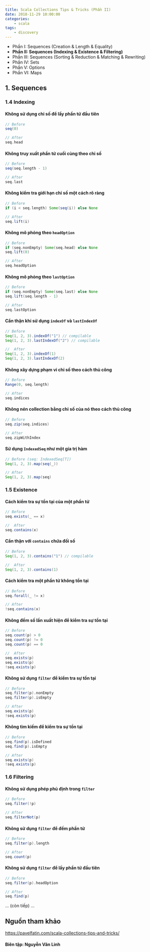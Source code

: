 ```yaml
---
title: Scala Collections Tips & Tricks (Phần II)
date: 2018-11-29 10:00:00
categories: 
    - scala 
tags: 
    - discovery
---
```

- Phần I: Sequences (Creation & Length & Equality)
- __Phần II: Sequences (Indexing & Existence & Filtering)__
- Phần III: Sequences (Sorting & Reduction & Matching & Rewriting)
- Phần IV: Sets
- Phần V: Options
- Phần VI: Maps

## 1. Sequences
### 1.4 Indexing
#### Không sử dụng chỉ số để lấy phần tử đầu tiên
```scala
// Before
seq(0)

// After
seq.head
```
<!-- more -->

#### Không truy xuất phần tử cuối cùng theo chỉ số
```scala
// Before
seq(seq.length - 1)

// After
seq.last
```
#### Không kiểm tra giới hạn chỉ số một cách rõ ràng
```scala
// Before
if (i < seq.length) Some(seq(i)) else None

// After
seq.lift(i)
```
#### Không mô phỏng theo `headOption`
```scala
// Before
if (seq.nonEmpty) Some(seq.head) else None
seq.lift(0)

// After
seq.headOption
```
#### Không mô phỏng theo `lastOption`
```scala
// Before
if (seq.nonEmpty) Some(seq.last) else None
seq.lift(seq.length - 1)

// After
seq.lastOption
```
#### Cẩn thận khi sử dụng `indexOf` và `lastIndexOf`
```scala
// Before
Seq(1, 2, 3).indexOf("1") // compilable
Seq(1, 2, 3).lastIndexOf("2") // compilable

//  After
Seq(1, 2, 3).indexOf(1)
Seq(1, 2, 3).lastIndexOf(2)
```
#### Không xây dựng phạm vi chỉ số theo cách thủ công
```scala
// Before
Range(0, seq.length)

// After
seq.indices
```
#### Không nén collection bằng chỉ số của nó theo cách thủ công
```scala
// Before
seq.zip(seq.indices)

// After
seq.zipWithIndex
```
#### Sử dụng `IndexedSeq` như một gía trị hàm
```scala
// Before (seq: IndexedSeq[T])
Seq(1, 2, 3).map(seq(_))

// After
Seq(1, 2, 3).map(seq)
```
### 1.5 Existence

#### Cách kiểm tra sự tồn tại của một phần tử
```scala
// Before
seq.exists(_ == x)

//  After
seq.contains(x)
```
#### Cẩn thận với `contains` chứa đối số
```scala
// Before
Seq(1, 2, 3).contains("1") // compilable

//  After
Seq(1, 2, 3).contains(1)
```
#### Cách kiểm tra một phần tử  không tồn tại
```scala
// Before
seq.forall(_ != x)

// After
!seq.contains(x)
```
#### Không đếm số lần xuất hiện để kiểm tra sự tồn tại
```scala
// Before
seq.count(p) > 0
seq.count(p) != 0
seq.count(p) == 0

//  After
seq.exists(p)
seq.exists(p)
!seq.exists(p)
```
#### Không sử dụng `filter` để kiểm tra sự tồn tại
```scala
// Before
seq.filter(p).nonEmpty
seq.filter(p).isEmpty

// After
seq.exists(p)
!seq.exists(p)
```
#### Không tìm kiếm để kiểm tra sự tồn tại
```scala
// Before
seq.find(p).isDefined
seq.find(p).isEmpty

// After
seq.exists(p)
!seq.exists(p)
```
### 1.6 Filtering
#### Không sử dụng phép phủ định trong `filter`
```scala
// Before
seq.filter(!p)

// After
seq.filterNot(p)
```
#### Không sử dụng `filter` để đếm phần tử
```scala
// Before
seq.filter(p).length

// After
seq.count(p)
```
#### Không sử dụng `filter` để lấy phần tử đầu tiên
```scala
// Before
seq.filter(p).headOption

// After
seq.find(p)
```
… (còn tiếp) …
## Nguồn tham khảo
https://pavelfatin.com/scala-collections-tips-and-tricks/

#### Biên tập: Nguyễn Văn Linh